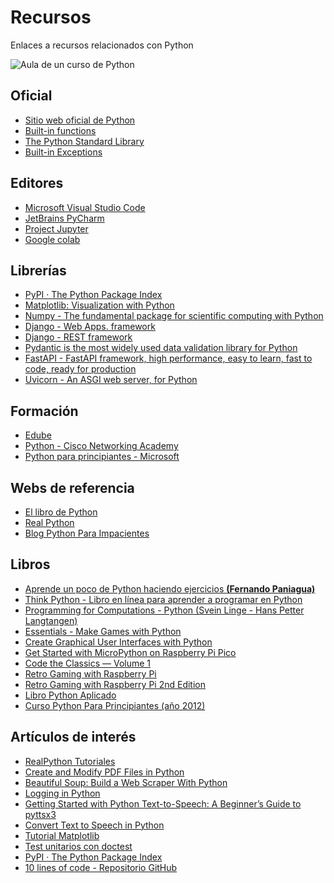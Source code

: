 # Recursos
 Enlaces a recursos relacionados con Python
 
![Aula de un curso de Python](https://fpaniaguapython.github.io/recursos/python-image.webp)
## Oficial
<ul>
<li><a href='https://www.python.org/'>Sitio web oficial de Python</a></li>
<li><a href='https://docs.python.org/3/library/functions.html'>Built-in functions</a></li>
<li><a href='https://docs.python.org/3/library/index.html'>The Python Standard Library</a></li>
<li><a href='https://docs.python.org/3/library/exceptions.html'>Built-in Exceptions</a></li>
</ul>

## Editores
<ul>
<li><a href='https://code.visualstudio.com/'>Microsoft Visual Studio Code</a></li>
<li><a href='https://www.jetbrains.com/es-es/pycharm/'>JetBrains PyCharm</a></li>
<li><a href='https://jupyter.org/'>Project Jupyter</li>
<li><a href='https://colab.google/'>Google colab</a></li>
</ul>

## Librerías
* [PyPI · The Python Package Index](https://pypi.org/)
* [Matplotlib: Visualization with Python](https://matplotlib.org/)
* [Numpy - The fundamental package for scientific computing with Python](https://numpy.org/)
* [Django - Web Apps. framework](https://www.djangoproject.com/)
* [Django - REST framework](https://www.django-rest-framework.org/)
* [Pydantic is the most widely used data validation library for Python](https://docs.pydantic.dev/)
* [FastAPI - FastAPI framework, high performance, easy to learn, fast to code, ready for production](https://fastapi.tiangolo.com/)
* [Uvicorn - An ASGI web server, for Python](https://www.uvicorn.org/)

## Formación
<ul>
<li><a href='https://edube.org/'>Edube</a></li>
<li><a href='https://www.netacad.com/learning-collections/python?courseLang=en-US'>Python - Cisco Networking Academy</a></li>
<li><a href='https://learn.microsoft.com/es-es/shows/intro-to-python-development/'>Python para principiantes - Microsoft</a></li>
</ul>

## Webs de referencia
<ul>
<li><a href='https://ellibrodepython.com/' target='_blank'>El libro de Python</a></li>
<li><a href='https://realpython.com/'>Real Python</li>
<li><a href='https://python-para-impacientes.blogspot.com/p/indice.html'>Blog Python Para Impacientes</a></li>
</ul>

## Libros
<ul>
 <li><a href='https://www.amazon.es/Aprende-poco-Python-haciendo-ejercicios-ebook/dp/B0F3WCXY6R'>Aprende un poco de Python haciendo ejercicios <b>(Fernando Paniagua)</b></a></li>
 <li><a href='https://allendowney.github.io/ThinkPython/'>Think Python - Libro en línea para aprender a programar en Python</a></li>
 <li><a href='https://fpaniaguapython.github.io/programming_for_computations_python.pdf'>Programming for Computations - Python (Svein Linge - Hans Petter Langtangen)</a></li>
 <li><a href='https://magpi.raspberrypi.com/books/essentials-games-vol1'>Essentials - Make Games with Python</a></li>
 <li><a href='https://magpi.raspberrypi.com/books/create-guis'>Create Graphical User Interfaces with Python</a></li>
 <li><a href='https://magpi.raspberrypi.com/books/micropython-pico'>Get Started with MicroPython on Raspberry Pi Pico</a></li>
 <li><a href='https://magpi.raspberrypi.com/books/code-the-classics1'>Code the Classics — Volume 1</a></li>
 <li><a href='https://magpi.raspberrypi.com/books/retro-gaming'>Retro Gaming with Raspberry Pi</a></li>
 <li><a href='https://magpi.raspberrypi.com/books/retro-gaming-raspberry-pi-2nd-edition'>Retro Gaming with Raspberry Pi 2nd Edition</a></li>
 <li><a href='https://pythonaplicado.com/'>Libro Python Aplicado</a></li>
 <li><a href='https://archive.org/details/2012CursoPythonParaPrincipiantes'>Curso Python Para Principiantes (año 2012)</a></li>
</ul>

## Artículos de interés
* [RealPython Tutoriales](https://realpython.com/tutorials/tools/)
* [Create and Modify PDF Files in Python](https://realpython.com/creating-modifying-pdf/)
* [Beautiful Soup: Build a Web Scraper With Python](https://realpython.com/beautiful-soup-web-scraper-python/)
* [Logging in Python](https://realpython.com/python-logging/)
* [Getting Started with Python Text-to-Speech: A Beginner’s Guide to pyttsx3](https://srivastavayushmaan1347.medium.com/getting-started-with-python-text-to-speech-a-beginners-guide-to-pyttsx3-a105f130c420)
* [Convert Text to Speech in Python](https://www.geeksforgeeks.org/convert-text-speech-python/)
* [Tutorial Matplotlib](https://www.datacamp.com/tutorial/matplotlib-tutorial-python)
* [Test unitarios con doctest](https://www.maestrosdelweb.com/guia-python-testeando-codigo-doctest-comentarios/)
* [PyPI · The Python Package Index](https://pypi.org/)
* [10 lines of code - Repositorio GitHub](https://github.com/qxresearch/qxresearch-event-1)
